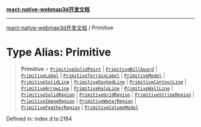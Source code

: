[**react-native-webmap3d开发文档**](../README.md)

***

[react-native-webmap3d开发文档](../globals.md) / Primitive

# Type Alias: Primitive

> **Primitive** = [`PrimitiveSolidPoint`](../interfaces/PrimitiveSolidPoint.md) \| [`PrimitiveBillboard`](../interfaces/PrimitiveBillboard.md) \| [`PrimitiveLabel`](../interfaces/PrimitiveLabel.md) \| [`PrimitiveTerrainLabel`](../interfaces/PrimitiveTerrainLabel.md) \| [`PrimitiveModel`](../interfaces/PrimitiveModel.md) \| [`PrimitiveSolidLine`](../interfaces/PrimitiveSolidLine.md) \| [`PrimitiveDashedLine`](../interfaces/PrimitiveDashedLine.md) \| [`PrimitiveContourLine`](../interfaces/PrimitiveContourLine.md) \| [`PrimitiveArrowLine`](../interfaces/PrimitiveArrowLine.md) \| [`PrimitiveHaloLine`](../interfaces/PrimitiveHaloLine.md) \| [`PrimitiveWallLine`](../interfaces/PrimitiveWallLine.md) \| [`PrimitiveSolidRegion`](../interfaces/PrimitiveSolidRegion.md) \| [`PrimitiveGridRegion`](../interfaces/PrimitiveGridRegion.md) \| [`PrimitiveStripeRegion`](../interfaces/PrimitiveStripeRegion.md) \| [`PrimitiveImageRegion`](../interfaces/PrimitiveImageRegion.md) \| [`PrimitiveWaterRegion`](../interfaces/PrimitiveWaterRegion.md) \| [`PrimitiveFeatherRegion`](../interfaces/PrimitiveFeatherRegion.md) \| [`PrimitiveColumnModel`](../interfaces/PrimitiveColumnModel.md)

Defined in: index.d.ts:2164

